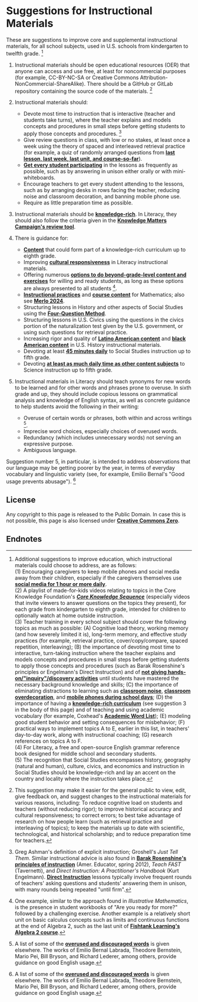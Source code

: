 # Suggestions for Instructional Materials

These are suggestions to improve core and supplemental instructional materials, for all school subjects, used in U.S. schools from kindergarten to twelfth grade. [^1]

1. Instructional materials should be open educational resources (OER) that anyone can access and use free, at least for noncommercial purposes (for example, CC-BY-NC-SA or Creative Commons Attribution-NonCommercial-ShareAlike).  There should be a GitHub or GitLab repository containing the source code of the materials. [^2]
2. Instructional materials should:

    - Devote most time to instruction that is interactive (teacher and students take turns), where the teacher explains and models concepts and procedures in small steps before getting students to apply those concepts and procedures. [^3]
    - Give review questions in class, with low or no stakes, at least once a week using the theory of spaced and interleaved retrieval practice (for example, a quiz of randomly arranged questions from [**last lesson, last week, last unit, and course-so-far**](https://x.com/SuzanneRelou/status/1878428245252558888)).
    - [**Get every student participating**](https://achemicalorthodoxy.co.uk/2020/02/09/ratio/) in the lessons as frequently as possible, such as by answering in unison either orally or with mini-whiteboards.
    - Encourage teachers to get every student attending to the lessons, such as by arranging desks in rows facing the teacher, reducing noise and classroom decoration, and banning mobile phone use.
    - Require as little preparation time as possible.

3. Instructional materials should be [**knowledge-rich**](https://link.springer.com/book/10.1007/978-3-031-74661-1). In Literacy, they should also follow the criteria given in the [**Knowledge Matters Campaign's review tool**](https://knowledgematterscampaign.org/review-tool/).
4. There is guidance for:

    - [**Content**](https://www.coreknowledge.org/core-knowledge-sequence/) that could form part of a knowledge-rich curriculum up to eighth grade.
    - Improving [**cultural responsiveness**](https://steinhardt.nyu.edu/sites/default/files/2020-12/CRE%20Scorecard%20Revised%20Aug%202020.pdf) in Literacy instructional materials.
    - Offering numerous [**options to do beyond-grade-level content and exercises**](https://slatestarcodex.com/2018/09/04/acc-entry-does-the-education-system-adequately-serve-advanced-students/) for willing and ready students, as long as these options are always presented to all students [^4].
    - [**Instructional practices**](https://www.thescienceofmath.com/) and [**course content**](https://mathacademy.com/courses) for Mathematics; also see [**Merlo 2024**](https://www.cis.org.au/publication/the-science-of-mathematics-and-how-to-apply-it/).
    - Structuring lessons in History and other aspects of Social Studies using the [**Four-Question Method**](https://4qmteaching.net/).
    - Structuring lessons in U.S. Civics using the questions in the civics portion of the naturalization test given by the U.S. government, or using such questions for retrieval practice.
    - Increasing rigor and quality of [**Latino American content**](https://unidosus.org/publications/analyzing-inclusion-of-latino-contributions-in-us-history-curricula-for-high-school/) and [**black American content**](https://hub.jhu.edu/2021/02/10/black-history-curricula-lacking-rigor-and-quality/) in U.S. History instructional materials.
    - Devoting at least [**45 minutes daily**](https://ccsso.org/sites/default/files/2018-11/Elementary%20SS%20Brief%2045%20Minute%20Version_0.pdf) to Social Studies instruction up to fifth grade.
    - Devoting [**at least as much daily time as other content subjects**](https://www.nsta.org/nstas-official-positions/elementary-school-science) to Science instruction up to fifth grade.

5. Instructional materials in Literacy should teach synonyms for new words to be learned and for other words and phrases prone to overuse.  In sixth grade and up, they should include copious lessons on grammatical analysis and knowledge of English syntax, as well as concrete guidance to help students avoid the following in their writing:

    - Overuse of certain words or phrases, both within and across writings [^5].
    - Imprecise word choices, especially choices of overused words.
    - Redundancy (which includes unnecessary words) not serving an expressive purpose.
    - Ambiguous language.

Suggestion number 5, in particular, is intended to address observations that our language may be getting poorer by the year, in terms of everyday vocabulary and linguistic variety (see, for example, Emilio Bernal's "Good usage prevents abusage"). [^5]

<a id=License></a>

## License

Any copyright to this page is released to the Public Domain.  In case this is not possible, this page is also licensed under [**Creative Commons Zero**](https://creativecommons.org/publicdomain/zero/1.0/).

<a id=Endnotes></a>

## Endnotes

[^1]: Additional suggestions to improve education, which instructional materials could choose to address, are as follows:<br>(1) Encouraging caregivers to keep mobile phones and social media away from their children, especially if the caregivers themselves use [**social media for 1 hour or more daily**](https://www.hhs.gov/surgeongeneral/priorities/youth-mental-health/social-media/index.html).<br>(2) A playlist of made-for-kids videos relating to topics in the Core Knowledge Foundation's [**_Core Knowledge Sequence_**](https://www.coreknowledge.org/core-knowledge-sequence/) (especially videos that invite viewers to answer questions on the topics they present), for each grade from kindergarten to eighth grade, intended for children to optionally watch at home outside instruction.<br>(3) Teacher training in every school subject should cover the following topics as much as possible: (A) Cognitive load theory, working memory (and how severely limited it is), long-term memory, and effective study practices (for example, retrieval practice, cover/copy/compare, spaced repetition, interleaving); (B) the importance of devoting most time to interactive, turn-taking instruction where the teacher explains and models concepts and procedures in small steps before getting students to apply those concepts and procedures (such as Barak Rosenshine's principles or Engelmann's Direct Instruction) and of [**not giving hands-on/"inquiry"/discovery activities**](https://www.tandfonline.com/doi/abs/10.1207/s15326985ep4102_1) until students have mastered the necessary background knowledge and skills; (C) the importance of eliminating distractions to learning such as [**classroom noise**](https://www.nathanielswain.com/cognitoriumblog/2024/6/quiet-and-silence), [**classroom overdecoration**](https://teachthinkblog.wordpress.com/2021/04/06/minimising-classroom-displays/), and [**mobile phones during school days**](https://www.educationnext.org/take-away-their-cellphones-rewire-schools-belonging-achievement/); (D) the importance of having a [**knowledge-rich curriculum**](https://link.springer.com/book/10.1007/978-3-031-74661-1) (see suggestion 3 in the body of this page) and of teaching and using academic vocabulary (for example, Coxhead's [**Academic Word List**](https://www.wgtn.ac.nz/lals/resources/academicwordlist)); (E) modeling good student behavior and setting consequences for misbehavior; (F) practical ways to implement topics A to E, earlier in this list, in teachers' day-to-day work, along with instructional coaching; (G) research references on topics A to F.<br>(4) For Literacy, a free and open-source English grammar reference book designed for middle school and secondary students.<br>(5) The recognition that Social Studies encompasses history, geography (natural and human), culture, civics, and economics and instruction in Social Studies should be knowledge-rich and lay an accent on the country and locality where the instruction takes place.

[^2]: This suggestion may make it easier for the general public to view, edit, give feedback on, and suggest changes to the instructional materials for various reasons, including: To reduce cognitive load on students and teachers (without reducing rigor); to improve historical accuracy and cultural responsiveness; to correct errors; to best take advantage of research on how people learn (such as retrieval practice and interleaving of topics); to keep the materials up to date with scientific, technological, and historical scholarship; and to reduce preparation time for teachers.

[^3]: Greg Ashman's definition of explicit instruction; Groshell's _Just Tell Them_. Similar instructional advice is also found in [**Barak Rosenshine's principles of instruction**](https://www.aft.org/sites/default/files/Rosenshine.pdf) (Amer. Educator, spring 2012), _Teach FAST_ (Tavernetti), and _Direct Instruction: A Practitioner's Handbook_ (Kurt Engelmann).  [**Direct Instruction**](https://www.nifdi.org/research/journal-of-di/volume-3-no-2-summer-2003/449-the-components-of-direct-instruction/file.html) lessons typically involve frequent rounds of teachers' asking questions and students' answering them in unison, with many rounds being repeated "until firm".

[^4]: One example, similar to the approach found in _Illustrative Mathematics_, is the presence in student workbooks of "Are you ready for more?" followed by a challenging exercise. Another example is a relatively short unit on basic calculus concepts such as limits and continuous functions at the end of Algebra 2, such as the last unit of [**Fishtank Learning's Algebra 2 course**](https://www.fishtanklearning.org/curriculum/math/algebra-2/).

[^5]: A list of some of the [**overused and discouraged words**](http://peteroupc.github.io/usage.html) is given elsewhere.  The works of Emilio Bernal Labrada, Theodore Bernstein, Mario Pei, Bill Bryson, and Richard Lederer, among others, provide guidance on good English usage.
